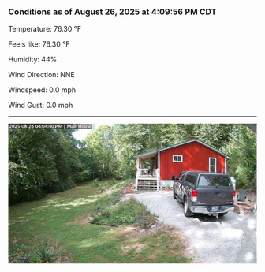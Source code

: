 ### Conditions as of August 26, 2025 at 4:09:56 PM CDT 

Temperature: 76.30 &deg;F

Feels like: 76.30 &deg;F

Humidity: 44%

Wind Direction: NNE

Windspeed: 0.0 mph

Wind Gust: 0.0 mph

---

<img src="./images/latest.jpeg"/>

